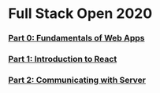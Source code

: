 # Full Stack Open 2020

### [Part 0: Fundamentals of Web Apps](https://github.com/sehroz/full-stack-open-2020/tree/master/part-0)

### [Part 1: Introduction to React](https://github.com/sehroz/full-stack-open-2020/tree/master/part-1)

### [Part 2: Communicating with Server](https://github.com/sehroz/full-stack-open-2020/tree/master/part-2)
